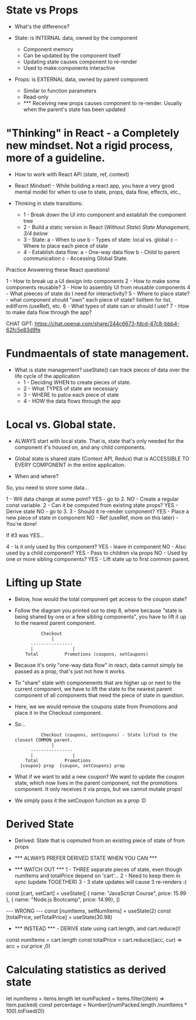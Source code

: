 # State vs Props

- What's the difference? 

- State: is INTERNAL data, owned by the component
    - Component memory
    - Can be updated by the component itself
    - Updating state causes component to re-render
    - Used to make components interactive

- Props: is EXTERNAL data, owned by parent component
    - Similar to function parameters
    - Read-only
    - *** Receiving new props causes component to re-render. Usually when the parent's state has been updated 

# "Thinking" in React - a Completely new mindset. Not a rigid process, more of a guideline.

- How to work with React API (state, ref, context)
- React Mindset! - While building a react app, you have a very good mental model for when to use to state, props, data flow, effects, etc.,

- Thinking in state transitions:
    - 1 - Break down the UI into component and establish the component tree
    - 2 - Build a static version in React (*Without State*)
        *State Management, 3/4 below*
    - 3 - State:
        a - When to use
        b - Types of state: local vs. global
        c - Where to place each piece of state
    - 4 - Establish data flow:
        a - One-way data flow
        b - Child to parent communication
        c - Accessing Global State.

Practice Answering these React questions!

1 - How to break up a UI design into components
2 - How to make some components reusable?
3 - How to assembly UI from reusable components
4 - What pieeces of state do I need for interactivity?
5 - Where to place state? - what component should "own" each piece of state? listItem for list, editForm (useRef), etc.
6 - What types of state can or should I use?
7 - How to make data flow through the app?

CHAT GPT: https://chat.openai.com/share/244c6673-fdcd-47c8-bbb4-62fc5e83d9fe

# Fundmaentals of state management.

- What is state management? useState() can track pieces of data over the life cycle of the application
    - 1 - Deciding WHEN to create pieces of state.
    - 2 - What TYPES of state are necessary
    - 3 - WHERE to palce each piece of state
    - 4 - HOW the data flows through the app

# Local vs. Global state.

- ALWAYS start with local state. That is, state that's only needed for the component it's housed on, and any child components.

- Global state is shared state (Context API, Redux) that is ACCESSIBLE TO EVERY COMPONENT in the entire application.

- When and where?

So, you need to store some data...

1 - Will data change at some point? 
    YES - go to 2.
    NO - Create a regular const variable.
2 - Can it be computed from existing state props?
    YES - Derive state
    NO - go to 3.
3 - Should it re-render component?
    YES - Place a new piece of state in component
    NO - Ref (useRef, more on this later) - You're done!

If #3 was YES...

4 - Is it only used by this component?
    YES - leave in component
    NO - Also used by a child component?
        YES - Pass to children via props
        NO - Used by one or more sibling components?
            YES - Lift state up to first common parent.
       
# Lifting up State

- Below, how would the total component get access to the coupon state?
- Follow the diagram you printed out to step 8, where because "state is being shared by one or a few sibling components", you have to lift it up to the nearest parent component.

                Checkout
                    |
            ----------------
            |               |   
          Total          Promotions (coupons, setCoupons)

- Because it's only "one-way data flow" in react, data cannot simply be passed as a prop, that's just not how it works.
- To "share" state with componenents that are higher up or next to the current component, we have to lift the state to the nearest parent component of all components that need the piece of state in question.
- Here, we we would remove the coupons state from Promotions and place it in the Checkout component.
- So...

                Checkout (coupons, setCoupons) - State lifted to the closest COMMON parent.
                    |
            ----------------
            |               |   
          Total          Promotions 
        {coupon} prop  {coupon, setCoupons} prop

- What if we want to add a new coupon? We want to update the coupon state, which now lives in the parent component, not the promotions component. It only receives it via props, but we cannot mutate props! 
- We simply pass it the setCoupon function as a prop :D

# Derived State

- Derived: State that is copmuted from an existing piece of state of from props

- *** ALWAYS PREFER DERIVED STATE WHEN YOU CAN ***

- *** WATCH OUT *** 
1 - THREE separate pieces of state, even though numItems and totalPrice depend on 'cart'...
2 - Need to keep them in sync (update TOGETHER)
3 - 3 state updates will cause 3 re-renders :(

const [cart, setCart] = useState([
    { name: "JavaScript Course", price: 15.99 },
    { name: "Node.js Bootcamp", price: 14.99},
])

--- WRONG ---
const [numItems, setNumItems] = useState(2)
const [totalPrice, setTotalPrice] = useState(30.98)

- *** INSTEAD *** - DERIVE state using cart.length, and cart.reduce()!

const numItems = cart.length
const totalPrice =
    cart.reduce((acc, cur) =>  acc + cur.price ,0)

# Calculating statistics as derived state

let numItems = items.length
  let numPacked = items.filter((item) => item.packed)
  const percentage =  Number((numPacked.length /numItems * 100).toFixed(0))
